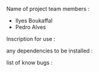 Name of project team members : 
- Ilyes Boukaffal
- Pedro Alves

Inscription for use : 

any dependencies to be installed :

list of know bugs :

